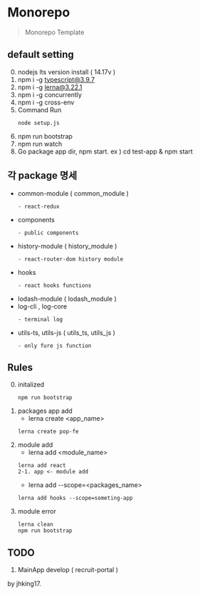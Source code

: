 # Monorepo
> Monorepo Template

## default setting
0. nodejs lts version install ( 14.17v )
1. npm i -g typescript@3.9.7
2. npm i -g lerna@3.22.1
3. npm i -g concurrently
4. npm i -g cross-env
5. Command Run
    ```
    node setup.js
    ```
6. npm run bootstrap
7. npm run watch
8. Go package app dir, npm start. ex ) cd test-app & npm start

## 각 package 명세
- common-module ( common_module )
    ```
    - react-redux
    ```
- components
    ```
    - public components
    ```
- history-module ( history_module )
    ```
    - react-router-dom history module
    ```
- hooks
    ```
    - react hooks functions
    ```
- lodash-module ( lodash_module )
- log-cli , log-core 
    ```
    - terminal log 
    ```
- utils-ts, utils-js ( utils_ts, utils_js )
    ```
    - only fure js function
    ```
## Rules
0. initalized
    ```
    npm run bootstrap
    ```
1. packages app add
    - lerna create <app_name>
    ```
    lerna create pop-fe
    ```
2. module add
    - lerna add <module_name>
    ```
    lerna add react
    2-1. app <- module add
    ```
    - lerna add <module> --scope=<packages_name>
    ```
    lerna add hooks --scope=someting-app
    ```
3. module error
    ```
    lerna clean
    npm run bootstrap
    ```

## TODO
1. MainApp develop ( recruit-portal )

by jhking17.